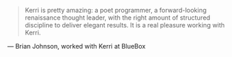> Kerri is pretty amazing: a poet programmer, a forward-looking renaissance thought leader, with the right amount of structured discipline to deliver elegant results. It is a real pleasure working with Kerri.


— Brian Johnson, worked with Kerri at BlueBox
